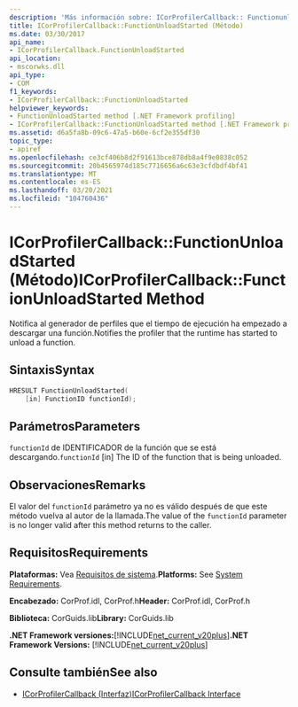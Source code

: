 ```yaml
---
description: 'Más información sobre: ICorProfilerCallback:: Functionunloadstarted ((método)'
title: ICorProfilerCallback::FunctionUnloadStarted (Método)
ms.date: 03/30/2017
api_name:
- ICorProfilerCallback.FunctionUnloadStarted
api_location:
- mscorwks.dll
api_type:
- COM
f1_keywords:
- ICorProfilerCallback::FunctionUnloadStarted
helpviewer_keywords:
- FunctionUnloadStarted method [.NET Framework profiling]
- ICorProfilerCallback::FunctionUnloadStarted method [.NET Framework profiling]
ms.assetid: d6a5fa8b-09c6-47a5-b60e-6cf2e355df30
topic_type:
- apiref
ms.openlocfilehash: ce3cf406b8d2f91613bce878db8a4f9e0838c052
ms.sourcegitcommit: 20b4565974d185c7716656a6c63e3cfdbdf4bf41
ms.translationtype: MT
ms.contentlocale: es-ES
ms.lasthandoff: 03/20/2021
ms.locfileid: "104760436"
---
```

# <a name="icorprofilercallbackfunctionunloadstarted-method"></a><span data-ttu-id="3bcfe-103">ICorProfilerCallback::FunctionUnloadStarted (Método)</span><span class="sxs-lookup"><span data-stu-id="3bcfe-103">ICorProfilerCallback::FunctionUnloadStarted Method</span></span>

<span data-ttu-id="3bcfe-104">Notifica al generador de perfiles que el tiempo de ejecución ha empezado a descargar una función.</span><span class="sxs-lookup"><span data-stu-id="3bcfe-104">Notifies the profiler that the runtime has started to unload a function.</span></span>  
  
## <a name="syntax"></a><span data-ttu-id="3bcfe-105">Sintaxis</span><span class="sxs-lookup"><span data-stu-id="3bcfe-105">Syntax</span></span>  
  
```cpp  
HRESULT FunctionUnloadStarted(  
    [in] FunctionID functionId);
```  
  
## <a name="parameters"></a><span data-ttu-id="3bcfe-106">Parámetros</span><span class="sxs-lookup"><span data-stu-id="3bcfe-106">Parameters</span></span>

<span data-ttu-id="3bcfe-107">`functionId` de IDENTIFICADOR de la función que se está descargando.</span><span class="sxs-lookup"><span data-stu-id="3bcfe-107">`functionId` [in] The ID of the function that is being unloaded.</span></span>

## <a name="remarks"></a><span data-ttu-id="3bcfe-108">Observaciones</span><span class="sxs-lookup"><span data-stu-id="3bcfe-108">Remarks</span></span>  

 <span data-ttu-id="3bcfe-109">El valor del `functionId` parámetro ya no es válido después de que este método vuelva al autor de la llamada.</span><span class="sxs-lookup"><span data-stu-id="3bcfe-109">The value of the `functionId` parameter is no longer valid after this method returns to the caller.</span></span>  
  
## <a name="requirements"></a><span data-ttu-id="3bcfe-110">Requisitos</span><span class="sxs-lookup"><span data-stu-id="3bcfe-110">Requirements</span></span>  

 <span data-ttu-id="3bcfe-111">**Plataformas:** Vea [Requisitos de sistema](../../get-started/system-requirements.md).</span><span class="sxs-lookup"><span data-stu-id="3bcfe-111">**Platforms:** See [System Requirements](../../get-started/system-requirements.md).</span></span>  
  
 <span data-ttu-id="3bcfe-112">**Encabezado:** CorProf.idl, CorProf.h</span><span class="sxs-lookup"><span data-stu-id="3bcfe-112">**Header:** CorProf.idl, CorProf.h</span></span>  
  
 <span data-ttu-id="3bcfe-113">**Biblioteca:** CorGuids.lib</span><span class="sxs-lookup"><span data-stu-id="3bcfe-113">**Library:** CorGuids.lib</span></span>  
  
 <span data-ttu-id="3bcfe-114">**.NET Framework versiones:**[!INCLUDE[net_current_v20plus](../../../../includes/net-current-v20plus-md.md)]</span><span class="sxs-lookup"><span data-stu-id="3bcfe-114">**.NET Framework Versions:** [!INCLUDE[net_current_v20plus](../../../../includes/net-current-v20plus-md.md)]</span></span>  
  
## <a name="see-also"></a><span data-ttu-id="3bcfe-115">Consulte también</span><span class="sxs-lookup"><span data-stu-id="3bcfe-115">See also</span></span>

- [<span data-ttu-id="3bcfe-116">ICorProfilerCallback (Interfaz)</span><span class="sxs-lookup"><span data-stu-id="3bcfe-116">ICorProfilerCallback Interface</span></span>](icorprofilercallback-interface.md)
